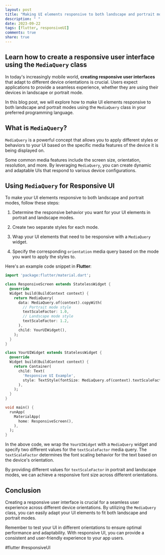 ```yaml
---
layout: post
title: "Making UI elements responsive to both landscape and portrait modes using `MediaQuery`"
description: " "
date: 2023-09-22
tags: [flutter, responsiveUI]
comments: true
share: true
---
```

## Learn how to create a responsive user interface using the `MediaQuery` class

In today's increasingly mobile world, **creating responsive user interfaces** that adapt to different device orientations is crucial. Users expect applications to provide a seamless experience, whether they are using their devices in landscape or portrait mode.

In this blog post, we will explore how to make UI elements responsive to both landscape and portrait modes using the `MediaQuery` class in your preferred programming language.

## What is `MediaQuery`?
`MediaQuery` is a powerful concept that allows you to apply different styles or behaviors to your UI based on the specific media features of the device it is being displayed on.

Some common media features include the screen size, orientation, resolution, and more. By leveraging `MediaQuery`, you can create dynamic and adaptable UIs that respond to various device configurations.

## Using `MediaQuery` for Responsive UI
To make your UI elements responsive to both landscape and portrait modes, follow these steps:

1. Determine the responsive behavior you want for your UI elements in portrait and landscape modes.

2. Create two separate styles for each mode.

3. Wrap your UI elements that need to be responsive with a `MediaQuery` widget.

4. Specify the corresponding `orientation` media query based on the mode you want to apply the styles to.

Here's an example code snippet in **Flutter**:

```dart
import 'package:flutter/material.dart';

class ResponsiveScreen extends StatelessWidget {
  @override
  Widget build(BuildContext context) {
    return MediaQuery(
      data: MediaQuery.of(context).copyWith(
        // Portrait mode style
        textScaleFactor: 1.0,
        // Landscape mode style
        textScaleFactor: 1.2,
      ),
      child: YourUIWidget(),
    );
  }
}

class YourUIWidget extends StatelessWidget {
  @override
  Widget build(BuildContext context) {
    return Container(
      child: Text(
        'Responsive UI Example',
        style: TextStyle(fontSize: MediaQuery.of(context).textScaleFactor * 20),
      ),
    );
  }
}

void main() {
  runApp(
    MaterialApp(
      home: ResponsiveScreen(),
    ),
  );
}
```
In the above code, we wrap the `YourUIWidget` with a `MediaQuery` widget and specify two different values for the `textScaleFactor` media query. The `textScaleFactor` determines the font scaling behavior for the text based on the device's orientation.

By providing different values for `textScaleFactor` in portrait and landscape modes, we can achieve a responsive font size across different orientations.

## Conclusion

Creating a responsive user interface is crucial for a seamless user experience across different device orientations. By utilizing the `MediaQuery` class, you can easily adapt your UI elements to fit both landscape and portrait modes.

Remember to test your UI in different orientations to ensure optimal performance and adaptability. With responsive UI, you can provide a consistent and user-friendly experience to your app users.

#flutter #responsiveUI